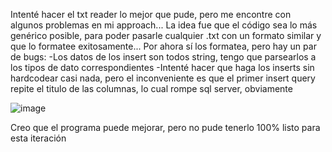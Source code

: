 Intenté hacer el txt reader lo mejor que pude, pero me encontre con algunos problemas en mi approach...
La idea fue que el código sea lo más genérico posible, para poder pasarle cualquier .txt con un formato similar
y que lo formatee exitosamente... 
Por ahora sí los formatea, pero hay un par de bugs: 
 -Los datos de los insert son todos string, tengo que parsearlos a los tipos de dato correspondientes
 -Intenté hacer que haga los inserts sin hardcodear casi nada, pero el inconveniente es que el primer insert query
 repite el titulo de las columnas, lo cual rompe sql server, obviamente
 
 ![image](https://github.com/user-attachments/assets/ac0d41c8-eaff-437c-85e4-a5956877128c)

 Creo que el programa puede mejorar, pero no pude tenerlo 100% listo para esta iteración
